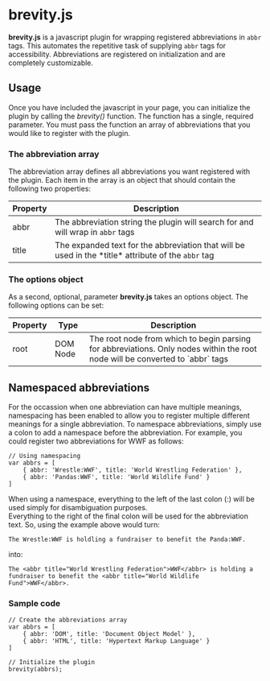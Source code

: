 brevity.js
==========

**brevity.js** is a javascript plugin for wrapping registered abbreviations in `abbr` tags.  This automates the repetitive task of supplying `abbr` tags
for accessibility.  Abbreviations are registered on initialization and are completely customizable.



## Usage ##

Once you have included the javascript in your page, you can initialize the plugin by calling the *brevity()* function.  The function has a single, required parameter.  You must pass the function an array of abbreviations that you would like to register with the plugin.



### The abbreviation array ###

The abbreviation array defines  all abbreviations you want registered with the plugin.  Each item in the array is an object that should contain the following two properties:

<table summary="Required properties in abbreviation objects for brevity.js">
	<thead>
		<tr>
			<th scope="col">Property</th>
			<th scope="col">Description</th>
		</tr>
	</thead>
	<tbody>
		<tr>
			<td>abbr</td>
			<td>The abbreviation string the plugin will search for and will wrap in <code>abbr</code> tags</td>
		</tr>
		<tr>
			<td>title</td>
			<td>The expanded text for the abbreviation that will be used in the *title* attribute of the <code>abbr</code> tag</td>
		</tr>
	</tbody>
</table>



### The options object ###

As a second, optional, parameter **brevity.js** takes an options object.  The following options can be set:

<table summary="Required properties in abbreviation objects for brevity.js">
	<thead>
		<tr>
			<th scope="col">Property</th>
			<th scope="col">Type</th>
			<th scope="col">Description</th>
		</tr>
	</thead>
	<tbody>
		<tr>
			<td>root</td>
			<td>DOM Node</td>
			<td>The root node from which to begin parsing for abbreviations.  Only nodes within the root node will be converted to `abbr` tags</td>
		</tr>
	</tbody>
</table>




## Namespaced abbreviations ##

For the occassion when one abbreviation can have multiple meanings, namespacing has been enabled to allow you to register multiple different meanings for a single abbreviation.
To namespace abbreviations, simply use a colon to add a namespace before the abbreviation.  For example, you could register two abbreviations for WWF as follows:

	// Using namespacing
	var abbrs = [
		{ abbr: 'Wrestle:WWF', title: 'World Wrestling Federation' },
		{ abbr: 'Pandas:WWF', title: 'World Wildlife Fund' }
	]
	
When using a namespace, everything to the left of the last colon (:) will be used simply for disambiguation purposes.  
Everything to the right of the final colon will be used for the abbreviation text.  So, using the example above would turn:

	The Wrestle:WWF is holdling a fundraiser to benefit the Panda:WWF.
	
into:

	The <abbr title="World Wrestling Federation">WWF</abbr> is holding a fundraiser to benefit the <abbr title="World Wildlife Fund">WWF</abbr>.




### Sample code ###

	// Create the abbreviations array
	var abbrs = [
		{ abbr: 'DOM', title: 'Document Object Model' },
		{ abbr: 'HTML', title: 'Hypertext Markup Language' }
	]

	// Initialize the plugin
	brevity(abbrs);



